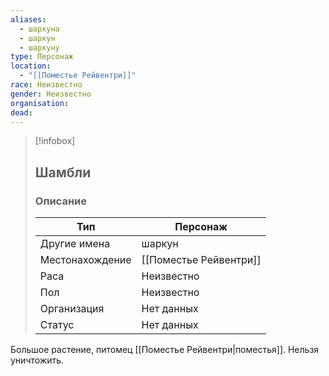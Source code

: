 ```yaml
---
aliases:
  - шаркуна
  - шаркун
  - шаркуну
type: Персонаж
location:
  - "[[Поместье Рейвентри]]"
race: Неизвестно
gender: Неизвестно
organisation: 
dead: 
---
```


> [!infobox]
> 
> ## Шамбли
> 
> ### Описание
> 
> | Тип | Персонаж |
> | --- | --- |
> | Другие имена| шаркун |
> | Местонахождение | [[Поместье Рейвентри]] |
> | Раса | Неизвестно |
> | Пол | Неизвестно |
> | Организация | Нет данных |
> | Статус | Нет данных |

Большое растение, питомец [[Поместье Рейвентри|поместья]]. Нельзя уничтожить. 